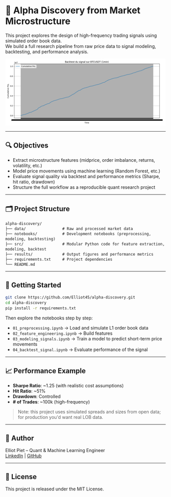 # 🧠 Alpha Discovery from Market Microstructure

This project explores the design of high-frequency trading signals using simulated order book data.  
We build a full research pipeline from raw price data to signal modeling, backtesting, and performance analysis.

<p align="center">
  <img src="results/figures/sample_pnl_plot.png" alt="Backtest result" width="600">
</p>

---

## 🔍 Objectives

- Extract microstructure features (midprice, order imbalance, returns, volatility, etc.)
- Model price movements using machine learning (Random Forest, etc.)
- Evaluate signal quality via backtest and performance metrics (Sharpe, hit ratio, drawdown)
- Structure the full workflow as a reproducible quant research project

---

## 🗂️ Project Structure

```
alpha-discovery/
├── data/                # Raw and processed market data
├── notebooks/           # Development notebooks (preprocessing, modeling, backtesting)
├── src/                 # Modular Python code for feature extraction, modeling, backtest
├── results/             # Output figures and performance metrics
├── requirements.txt     # Project dependencies
└── README.md
```

---

## 🚀 Getting Started

```bash
git clone https://github.com/Elliot45/alpha-discovery.git
cd alpha-discovery
pip install -r requirements.txt
```

Then explore the notebooks step by step:

- `01_preprocessing.ipynb` → Load and simulate L1 order book data  
- `02_feature_engineering.ipynb` → Build features  
- `03_modeling_signals.ipynb` → Train a model to predict short-term price movements  
- `04_backtest_signal.ipynb` → Evaluate performance of the signal  

---

## 📈 Performance Example

- **Sharpe Ratio**: ~1.25 (with realistic cost assumptions)  
- **Hit Ratio**: ~51%  
- **Drawdown**: Controlled  
- **# of Trades**: ~100k (high-frequency)

> Note: this project uses simulated spreads and sizes from open data; for production you'd want real LOB data.

---

## 🧠 Author

Elliot Piet – Quant & Machine Learning Engineer  
[LinkedIn](https://www.linkedin.com/in/elliotpiet) | [GitHub](https://github.com/Elliot45)

---

## 📌 License

This project is released under the MIT License.

